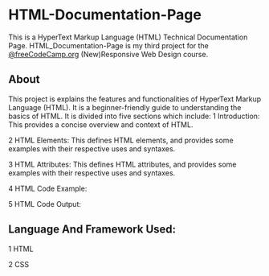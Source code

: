 # HTML-Documentation-Page
This is a HyperText Markup Language (HTML) Technical Documentation Page. HTML_Documentation-Page is my third project for the [@freeCodeCamp.org](https://github.com/freeCodeCamp) (New)Responsive Web Design course.

## About
This project is explains the features and functionalities of HyperText Markup Language (HTML). It is a beginner-friendly guide to understanding the basics of HTML. It is divided into five sections which include:
1  Introduction: This provides a concise overview and context of HTML.

2  HTML Elements: This defines HTML elements, and provides some examples with their respective uses and syntaxes.

3  HTML Attributes: This defines HTML attributes, and provides some examples with their respective uses and syntaxes.

4  HTML Code Example: 

5  HTML Code Output:

## Language And Framework Used: 

1 HTML

2 CSS

